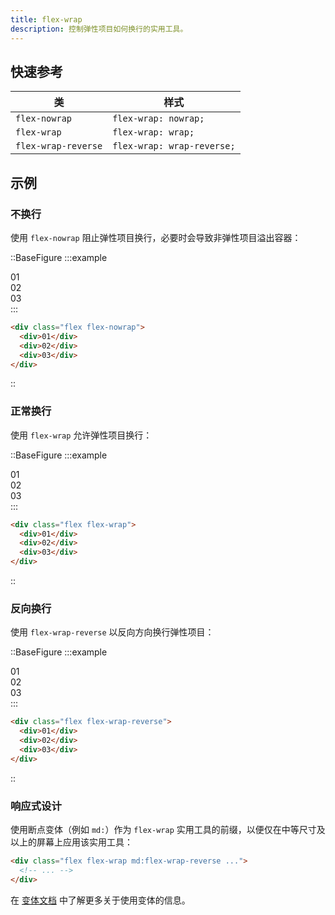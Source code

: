 ```yaml
---
title: flex-wrap
description: 控制弹性项目如何换行的实用工具。
---
```


## 快速参考

| 类 | 样式 |
|-------|--------------|
| `flex-nowrap` | `flex-wrap: nowrap;` |
| `flex-wrap` | `flex-wrap: wrap;` |
| `flex-wrap-reverse` | `flex-wrap: wrap-reverse;` |

## 示例
### 不换行

使用 `flex-nowrap` 阻止弹性项目换行，必要时会导致非弹性项目溢出容器：

::BaseFigure
:::example
<div class="grid grid-cols-1">
  <Stripes border class="col-start-1 row-start-1 rounded-lg"></Stripes>
  <div class="col-start-1 row-start-1 flex flex-nowrap gap-4 rounded-lg font-mono text-sm/6 font-bold text-white">
    <div class="w-2/5 flex-none last:pr-8">
      <div class="flex w-full items-center justify-center rounded-lg bg-sky-500 p-4">01</div>
    </div>
    <div class="w-2/5 flex-none last:pr-8">
      <div class="flex w-full items-center justify-center rounded-lg bg-sky-500 p-4">02</div>
    </div>
    <div class="w-2/5 flex-none last:pr-8">
      <div class="flex w-full items-center justify-center rounded-lg bg-sky-500 p-4">03</div>
    </div>
  </div>
</div>
:::

```html
<div class="flex flex-nowrap">
  <div>01</div>
  <div>02</div>
  <div>03</div>
</div>
```
::

### 正常换行

使用 `flex-wrap` 允许弹性项目换行：

::BaseFigure
:::example
<div class="grid grid-cols-1">
  <Stripes border class="col-start-1 row-start-1 rounded-lg"></Stripes>
  <div class="col-start-1 row-start-1 flex flex-wrap gap-4 rounded-lg font-mono text-sm/6 font-bold text-white">
    <div class="flex w-2/5 items-center justify-center rounded-lg bg-indigo-500 p-4">01</div>
    <div class="flex w-2/5 items-center justify-center rounded-lg bg-indigo-500 p-4">02</div>
    <div class="flex w-2/5 items-center justify-center rounded-lg bg-indigo-500 p-4">03</div>
  </div>
</div>
:::

```html
<div class="flex flex-wrap">
  <div>01</div>
  <div>02</div>
  <div>03</div>
</div>
```
::

### 反向换行

使用 `flex-wrap-reverse` 以反向方向换行弹性项目：

::BaseFigure
:::example
<div class="grid grid-cols-1">
  <Stripes border class="col-start-1 row-start-1 rounded-lg"></Stripes>
  <div class="col-start-1 row-start-1 flex flex-wrap-reverse gap-4 rounded-lg font-mono text-sm/6 font-bold text-white">
    <div class="flex w-2/5 items-center justify-center rounded-lg bg-fuchsia-500 p-4">01</div>
    <div class="flex w-2/5 items-center justify-center rounded-lg bg-fuchsia-500 p-4">02</div>
    <div class="flex w-2/5 items-center justify-center rounded-lg bg-fuchsia-500 p-4">03</div>
  </div>
</div>
:::

```html
<div class="flex flex-wrap-reverse">
  <div>01</div>
  <div>02</div>
  <div>03</div>
</div>
```
::

### 响应式设计

使用断点变体（例如 `md:`）作为 `flex-wrap` 实用工具的前缀，以便仅在中等尺寸及以上的屏幕上应用该实用工具：

```html
<div class="flex flex-wrap md:flex-wrap-reverse ...">
  <!-- ... -->
</div>
```

在 [变体文档](https://tailwindcss.com/docs/responsive-design) 中了解更多关于使用变体的信息。
